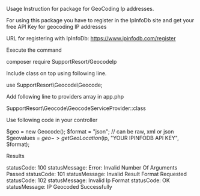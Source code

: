 Usage Instruction for package for GeoCoding Ip addresses.

For using this package you have to register in the IpInfoDb site and get your free API Key for geocoding IP addresses

   URL for registering with IpInfoDb: https://www.ipinfodb.com/register

Execute the command

   composer require SupportResort/GeocodeIp

Include class on top using following line.

  use SupportResort\\Geocode\\Geocode;

Add following line to providers array in app.php

  SupportResort\\Geocode\\GeocodeServiceProvider::class

Use following code in your controller

$geo = new Geocode();
$format = "json"; // can be raw, xml or json
$geovalues = $geo->getGeoLocation($ip, "YOUR IPINFODB API KEY", $format);

Results

statusCode: 100    statusMessage: Error: Invalid Number Of Arguments Passed
statusCode: 101    statusMessage: Invalid Result Format Requested
statusCode: 102    statusMessage: Invalid Ip Format
statusCode: OK     statusMessage: IP Geocoded Successfully
